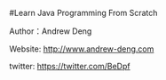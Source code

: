 #Learn Java Programming From Scratch

Author：Andrew Deng

Website: http://www.andrew-deng.com

twitter: https://twitter.com/BeDpf
 
